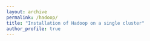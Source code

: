 ```yaml
---
layout: archive
permalink: /hadoop/
title: "Installation of Hadoop on a single cluster"
author_profile: true
---
```


